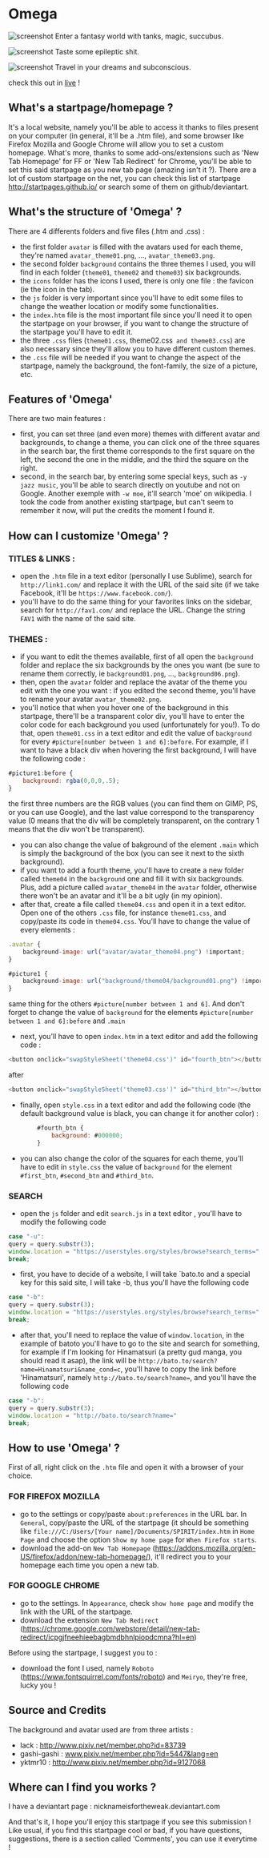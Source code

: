 # Omega

![screenshot](http://i.imgur.com/sqznDsp.jpg)
Enter a fantasy world with tanks, magic, succubus.

![screenshot](http://i.imgur.com/jyBp3sJ.jpg)
Taste some epileptic shit.

![screenshot](http://i.imgur.com/Y6e0TGh.jpg)
Travel in your dreams and subconscious.

check this out in [live](https://catgrills.github.io/Omega/) !

What's a startpage/homepage ?
-------------------------------

It's a local website, namely you'll be able to access it thanks to files present on your computer (in general, it'll be a .htm file), and some browser like Firefox Mozilla and Google Chrome will allow you to set a custom homepage. What's more, thanks to some add-ons/extensions such as 'New Tab Homepage' for FF or 'New Tab Redirect' for Chrome, you'll be able to set this said startpage as you new tab page (amazing isn't it ?). There are a lot of custom startpage on the net, you can check this list of startpage http://startpages.github.io/ or search some of them on github/deviantart. 


What's the structure of 'Omega' ?
-------------------------------

There are 4 differents folders and five files (.htm and .css) : 
- the first folder `avatar` is filled with the avatars used for each theme, they're named `avatar_theme01.png`, ..., `avatar_theme03.png`.
- the second folder `background` contains the three themes I used, you will find in each folder (`theme01`, `theme02` and `theme03`) six backgrounds.
- the `icons` folder has the icons I used, there is only one file : the favicon (ie the icon in the tab).
- the `js` folder is very important since you'll have to edit some files to change the weather location or modify some functionalities.
- the `index.htm` file is the most important file since you'll need it to open the startpage on your browser, if you want to change the structure of the startpage you'll have to edit it.
- the three `.css` files (`theme01.css`, theme02.css` and theme03.css`) are also necessary since they'll allow you to have different custom themes.
- the `.css` file will be needed if you want to change the aspect of the startpage, namely the background, the font-family, the size of a picture, etc.


Features of 'Omega'
-------------------------------

There are two main features :
- first, you can set three (and even more) themes with different avatar and backgrounds, to change a theme, you can click one of the three squares in the search bar, the first theme corresponds to the first square on the left, the second the one in the middle, and the third the square on the right.
- second, in the search bar, by entering some special keys, such as `-y jazz music`, you'll be able to search directly on youtube and not on Google. Another exemple with `-w moe`, it'll search 'moe' on wikipedia. I took the code from another existing startpage, but can't seem to remember it now, will put the credits the moment I found it.

How can I customize 'Omega' ?
-------------------------------

### TITLES & LINKS :
- open the `.htm` file in a text editor (personally I use Sublime), search for `http://link1.com/` and replace it with the URL of the said site (if we take Facebook, it'll be `https://www.facebook.com/`).
- you'll have to do the same thing for your favorites links on the sidebar, search for `http://fav1.com/` and replace the URL. Change the string `FAV1` with the name of the said site.

### THEMES :
- if you want to edit the themes available, first of all open the `background` folder and replace the six backgrounds by the ones you want (be sure to rename them correctly, ie `background01.png`, ..., `background06.png`).
- then, open the `avatar` folder and replace the avatar of the theme you edit with the one you want : if you edited the second theme, you'll have to rename your avatar `avatar_theme02.png`.
- you'll notice that when you hover one of the background in this startpage, there'll be a transparent color div, you'll have to enter the color code for each background you used (unfortunately for you!). To do that, open `theme01.css` in a text editor and edit the value of `background` for every `#picture[number between 1 and 6]:before`. For example, if I want to have a black div when hovering the first background, I will have the following code : 

``` javascript
#picture1:before {
	background: rgba(0,0,0,.5);
}
```
the first three numbers are the RGB values (you can find them on GIMP, PS, or you can use Google), and the last value correspond to the transparency value (0 means that the div will be completely transparent, on the contrary 1 means that the div won't be transparent).

- you can also change the value of bakground of the element `.main` which is simply the background of the box (you can see it next to the sixth background).
- if you want to add a fourth theme, you'll have to create a new folder called `theme04` in the `background` one and fill it with six backgrounds. Plus, add a picture called `avatar_theme04` in the `avatar` folder, otherwise there won't be an avatar and it'll be a bit ugly (in my opinion).
- after that, create a file called `theme04.css` and open it in a text editor. Open one of the others `.css` file, for instance `theme01.css`, and copy/paste its code in `theme04.css`.
You'll have to change the value of every elements :

``` javascript 
.avatar {
	background-image: url("avatar/avatar_theme04.png") !important;
}
```

``` javascript 
#picture1 {
	background-image: url("background/theme04/background01.png") !important;
}
```
same thing for the others `#picture[number between 1 and 6]`. And don't forget to change the value of `background` for the elements `#picture[number between 1 and 6]:before` and `.main`

- next, you'll have to open `index.htm` in a text editor and add the following code :

``` javascript 
<button onclick="swapStyleSheet('theme04.css')" id="fourth_btn"></button>
```

after 


``` javascript 
<button onclick="swapStyleSheet('theme03.css')" id="third_btn"></button>
```

- finally, open `style.css` in a text editor and add the following code (the default background value is black, you can change it for another color) :

``` javascript
		#fourth_btn {
			background: #000000;
		}
``` 

- you can also change the color of the squares for each theme, you'll have to edit in `style.css` the value of `background` for the element `#first_btn`, `#second_btn` and `#third_btn`.

### SEARCH 
- open the `js` folder and edit `search.js` in a text editor , you'll have to modify the following code 
``` javascript
case "-u":
query = query.substr(3);
window.location = "https://userstyles.org/styles/browse?search_terms=" 
break;
```
- first, you have to decide of a website, I will take `bato.to and a special key for this said site, I will take -b, thus you'll have the following code

``` javascript
case "-b":
query = query.substr(3);
window.location = "https://userstyles.org/styles/browse?search_terms=" 
break;
```
- after that, you'll need to replace the value of `window.location`, in the example of batoto you'll have to go to the site and search for something, for example if I'm looking for Hinamatsuri (a pretty gud manga, you should read it asap), the link will be `http://bato.to/search?name=Hinamatsuri&name_cond=c`, you'll have to copy the link before 'Hinamatsuri', namely `http://bato.to/search?name=`, and you'll have the following code 

``` javascript
case "-b":
query = query.substr(3);
window.location = "http://bato.to/search?name=" 
break;
```
How to use 'Omega' ?
-------------------------------
First of all, right click on the `.htm` file and open it with a browser of your choice.

### FOR FIREFOX MOZILLA
- go to the settings or copy/paste `about:preferences` in the URL bar. In `General`, copy/paste the URL of the startpage (it should be something like `file:///C:/Users/[Your name]/Documents/SPIRIT/index.htm` in `Home Page` and choose the option `Show my home page` for `When Firefox starts`.
- download the add-on `New Tab Homepage` (https://addons.mozilla.org/en-US/firefox/addon/new-tab-homepage/), it'll redirect you to your homepage each time you open a new tab.

### FOR GOOGLE CHROME
- go to the settings. In `Appearance`, check `show home page` and modify the link with the URL of the startpage.
- download the extension `New Tab Redirect` (https://chrome.google.com/webstore/detail/new-tab-redirect/icpgjfneehieebagbmdbhnlpiopdcmna?hl=en)

Before using the startpage, I suggest you to :
- download the font I used, namely `Roboto` (https://www.fontsquirrel.com/fonts/roboto) and `Meiryo`, they're free, lucky you !

Source and Credits
-------------------------------
The background and avatar used are from three artists :
- lack : http://www.pixiv.net/member.php?id=83739
- gashi-gashi : www.pixiv.net/member.php?id=5447&lang=en
- yktmr10 : http://www.pixiv.net/member.php?id=9127068

Where can I find you works ?
-------------------------------

I have a deviantart page : nicknameisfortheweak.deviantart.com

And that's it, I hope you'll enjoy this startpage if you see this submission ! Like usual, if you find this startpage cool or bad, if you have questions, suggestions, there is a section called 'Comments', you can use it everytime !
